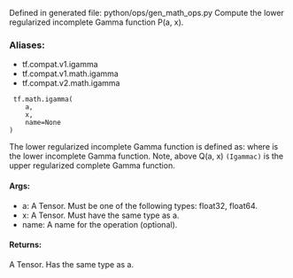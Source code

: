 Defined in generated file: python/ops/gen_math_ops.py
Compute the lower regularized incomplete Gamma function P(a, x).
### Aliases:
- tf.compat.v1.igamma
- tf.compat.v1.math.igamma
- tf.compat.v2.math.igamma

```
 tf.math.igamma(
    a,
    x,
    name=None
)
```
The lower regularized incomplete Gamma function is defined as:
where
is the lower incomplete Gamma function.
Note, above Q(a, x) `(Igammac)` is the upper regularized complete Gamma function.
#### Args:
- a: A Tensor. Must be one of the following types: float32, float64.
- x: A Tensor. Must have the same type as a.
- name: A name for the operation (optional).
#### Returns:
A Tensor. Has the same type as a.

